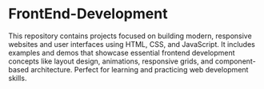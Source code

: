 # FrontEnd-Development
This repository contains projects focused on building modern, responsive websites and user interfaces using HTML, CSS, and JavaScript. It includes examples and demos that showcase essential frontend development concepts like layout design, animations, responsive grids, and component-based architecture. Perfect for learning and practicing web development skills.
